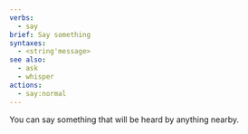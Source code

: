 ```yaml
---
verbs:
  - say
brief: Say something
syntaxes:
  - <string'message>
see also:
  - ask
  - whisper
actions:
  - say:normal
---
```

You can say something that will be heard by anything nearby.